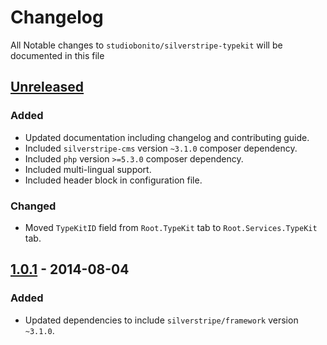 # Changelog

All Notable changes to `studiobonito/silverstripe-typekit` will be documented in this file

## [Unreleased]
### Added
- Updated documentation including changelog and contributing guide.
- Included `silverstripe-cms` version `~3.1.0` composer dependency.
- Included `php` version `>=5.3.0` composer dependency.
- Included multi-lingual support.
- Included header block in configuration file.

### Changed
- Moved `TypeKitID` field from `Root.TypeKit` tab to `Root.Services.TypeKit` tab.

## [1.0.1] - 2014-08-04
### Added
- Updated dependencies to include `silverstripe/framework` version `~3.1.0`.

[Unreleased]: https://github.com/studiobonito/silverstripe-typekit/compare/1.0.1...HEAD
[1.0.1]: https://github.com/studiobonito/silverstripe-typekit/compare/1.0.0...1.0.1